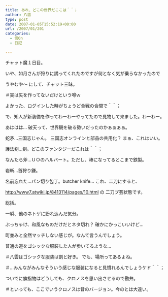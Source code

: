 ```yaml
---
title: あれ、どこの世界だここは＾＾；
author: 八雲
type: post
date: 2007-01-05T15:52:19+00:00
url: /2007/01/201
categories:
  - 信On
  - 日記

---
```

チャット魔１日目。
  
いや、如月さんが狩りに誘ってくれたのですが何となく気が乗らなかったので
  
うやむや～ にして、チャット三昧。
  
＃実は矢を作ってないだけという噂ｗ

よかった、ログインした時がちょうど合戦の合間で＾＾；

で、知人が新装備を作ってわーわーやってたので見物して来ました。わーわー。
  
あははは… 破天って、世界観を破る勢いだったのかぁぁぁぁ。

蛇矛…三国志じゃん。 三国志オンラインと部品の共用化？ まぁ、これはいい。
  
護法剣…剣。どこのファンタジーだこれは＾＾；
  
なんたら斧…ＵＯのハルバート。ただし、棒になってるとこまで鉄製。
  
岩斬…首狩り鎌。
  
名前忘れた…パン切り包丁。butcher knife… これ、二刀にすると、
  
http://www7.atwiki.jp/8413114/pages/10.html の 二刀プ芸状態です。

総括。
  
一瞬、他のネトゲに紛れ込んだ気分。
  
ぶっちゃけ、和風なものだけだとネタ切れ？ 確かにかっこいいけど…
  
町並みと全然マッチしない感じが。なんて言うんでしょう。
  
普通の道をゴシックな服装した人が歩いてるような…
  
＃八雲はゴシックな服装は割と好き。 でも、場所ってあるよね。
  
＃…みんながみんなそういう感じな服装になると見慣れるんでしょうケド＾＾；
  
ついでに旗指物はどうしても、クロノスを思い出させるので勘弁。
  
＃といっても、ここでいうクロノスは昔のバージョン。今のとは大違い。